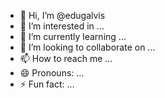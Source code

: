 - 👋 Hi, I’m @edugalvis
- 👀 I’m interested in ...
- 🌱 I’m currently learning ...
- 💞️ I’m looking to collaborate on ...
- 📫 How to reach me ...
- 😄 Pronouns: ...
- ⚡ Fun fact: ...

<!---
edugalvis/edugalvis is a ✨ special ✨ repository because its `README.md` (this file) appears on your GitHub profile.
You can click the Preview link to take a look at your changes.
--->
